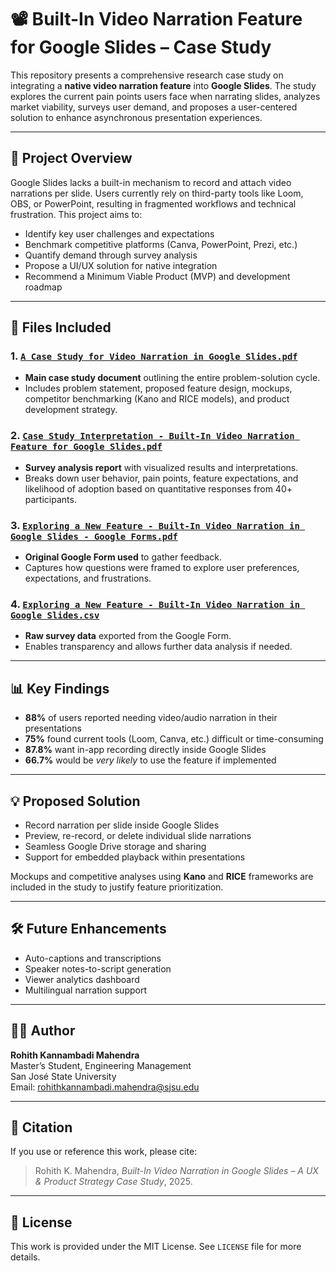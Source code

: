 # 📽️ Built-In Video Narration Feature for Google Slides – Case Study

This repository presents a comprehensive research case study on integrating a **native video narration feature** into **Google Slides**. The study explores the current pain points users face when narrating slides, analyzes market viability, surveys user demand, and proposes a user-centered solution to enhance asynchronous presentation experiences.

---

## 📝 Project Overview

Google Slides lacks a built-in mechanism to record and attach video narrations per slide. Users currently rely on third-party tools like Loom, OBS, or PowerPoint, resulting in fragmented workflows and technical frustration. This project aims to:

- Identify key user challenges and expectations
- Benchmark competitive platforms (Canva, PowerPoint, Prezi, etc.)
- Quantify demand through survey analysis
- Propose a UI/UX solution for native integration
- Recommend a Minimum Viable Product (MVP) and development roadmap

---

## 📁 Files Included
### 1. [`A Case Study for Video Narration in Google Slides.pdf`](./A%20Case%20Study%20for%20Video%20Narration%20in%20Google%20Slides.pdf)
- **Main case study document** outlining the entire problem-solution cycle.
- Includes problem statement, proposed feature design, mockups, competitor benchmarking (Kano and RICE models), and product development strategy.

### 2. [`Case Study Interpretation - Built-In Video Narration Feature for Google Slides.pdf`](./Case%20Study%20Interpretation-%20Built-In%20Video%20Narration%20Feature%20for%20Google%20Slides.pdf)
- **Survey analysis report** with visualized results and interpretations.
- Breaks down user behavior, pain points, feature expectations, and likelihood of adoption based on quantitative responses from 40+ participants.

### 3. [`Exploring a New Feature - Built-In Video Narration in Google Slides - Google Forms.pdf`](./Exploring%20a%20New%20Feature_%20Built-In%20Video%20Narration%20in%20Google%20Slides%20-%20Google%20Forms.pdf)
- **Original Google Form used** to gather feedback.
- Captures how questions were framed to explore user preferences, expectations, and frustrations.

### 4. [`Exploring a New Feature - Built-In Video Narration in Google Slides.csv`](./Exploring%20a%20New%20Feature:%20Built-In%20Video%20Narration%20in%20Google%20Slides.csv)
- **Raw survey data** exported from the Google Form.
- Enables transparency and allows further data analysis if needed.


---

## 📊 Key Findings

- **88%** of users reported needing video/audio narration in their presentations
- **75%** found current tools (Loom, Canva, etc.) difficult or time-consuming
- **87.8%** want in-app recording directly inside Google Slides
- **66.7%** would be *very likely* to use the feature if implemented

---

## 💡 Proposed Solution

- Record narration per slide inside Google Slides
- Preview, re-record, or delete individual slide narrations
- Seamless Google Drive storage and sharing
- Support for embedded playback within presentations

Mockups and competitive analyses using **Kano** and **RICE** frameworks are included in the study to justify feature prioritization.

---

## 🛠️ Future Enhancements

- Auto-captions and transcriptions
- Speaker notes-to-script generation
- Viewer analytics dashboard
- Multilingual narration support

---

## 🧑‍🎓 Author

**Rohith Kannambadi Mahendra**  
Master’s Student, Engineering Management  
San José State University  
Email: rohithkannambadi.mahendra@sjsu.edu

---

## 📢 Citation

If you use or reference this work, please cite:

> Rohith K. Mahendra, *Built-In Video Narration in Google Slides – A UX & Product Strategy Case Study*, 2025.

---

## 🔗 License

This work is provided under the MIT License. See `LICENSE` file for more details.
